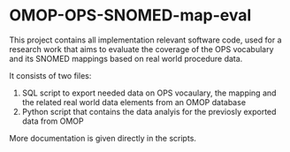 # OMOP-OPS-SNOMED-map-eval
This project contains all implementation relevant software code, used for a research work that aims to evaluate the coverage of the OPS vocabulary and its SNOMED mappings based on real world procedure data. 

It consists of two files:
1. SQL script to export needed data on OPS vocaulary, the mapping and the related real world data elements from an OMOP database
2. Python script that contains the data analyis for the previosly exported data from OMOP

More documentation is given directly in the scripts. 
